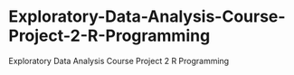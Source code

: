 # Exploratory-Data-Analysis-Course-Project-2-R-Programming
Exploratory Data Analysis Course Project 2 R Programming
